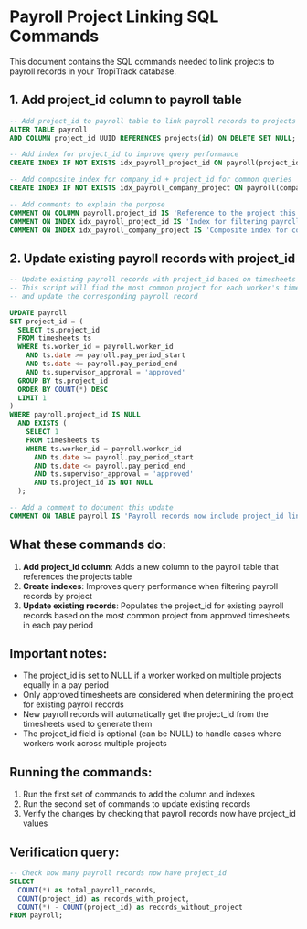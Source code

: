 # Payroll Project Linking SQL Commands

This document contains the SQL commands needed to link projects to payroll records in your TropiTrack database.

## 1. Add project_id column to payroll table

```sql
-- Add project_id to payroll table to link payroll records to projects
ALTER TABLE payroll 
ADD COLUMN project_id UUID REFERENCES projects(id) ON DELETE SET NULL;

-- Add index for project_id to improve query performance
CREATE INDEX IF NOT EXISTS idx_payroll_project_id ON payroll(project_id);

-- Add composite index for company_id + project_id for common queries
CREATE INDEX IF NOT EXISTS idx_payroll_company_project ON payroll(company_id, project_id);

-- Add comments to explain the purpose
COMMENT ON COLUMN payroll.project_id IS 'Reference to the project this payroll record is associated with';
COMMENT ON INDEX idx_payroll_project_id IS 'Index for filtering payroll records by project';
COMMENT ON INDEX idx_payroll_company_project IS 'Composite index for company + project queries';
```

## 2. Update existing payroll records with project_id

```sql
-- Update existing payroll records with project_id based on timesheets
-- This script will find the most common project for each worker's timesheets in each pay period
-- and update the corresponding payroll record

UPDATE payroll 
SET project_id = (
  SELECT ts.project_id
  FROM timesheets ts
  WHERE ts.worker_id = payroll.worker_id
    AND ts.date >= payroll.pay_period_start
    AND ts.date <= payroll.pay_period_end
    AND ts.supervisor_approval = 'approved'
  GROUP BY ts.project_id
  ORDER BY COUNT(*) DESC
  LIMIT 1
)
WHERE payroll.project_id IS NULL
  AND EXISTS (
    SELECT 1
    FROM timesheets ts
    WHERE ts.worker_id = payroll.worker_id
      AND ts.date >= payroll.pay_period_start
      AND ts.date <= payroll.pay_period_end
      AND ts.supervisor_approval = 'approved'
      AND ts.project_id IS NOT NULL
  );

-- Add a comment to document this update
COMMENT ON TABLE payroll IS 'Payroll records now include project_id linking to specific projects';
```

## What these commands do:

1. **Add project_id column**: Adds a new column to the payroll table that references the projects table
2. **Create indexes**: Improves query performance when filtering payroll records by project
3. **Update existing records**: Populates the project_id for existing payroll records based on the most common project from approved timesheets in each pay period

## Important notes:

- The project_id is set to NULL if a worker worked on multiple projects equally in a pay period
- Only approved timesheets are considered when determining the project for existing payroll records
- New payroll records will automatically get the project_id from the timesheets used to generate them
- The project_id field is optional (can be NULL) to handle cases where workers work across multiple projects

## Running the commands:

1. Run the first set of commands to add the column and indexes
2. Run the second set of commands to update existing records
3. Verify the changes by checking that payroll records now have project_id values

## Verification query:

```sql
-- Check how many payroll records now have project_id
SELECT 
  COUNT(*) as total_payroll_records,
  COUNT(project_id) as records_with_project,
  COUNT(*) - COUNT(project_id) as records_without_project
FROM payroll;
``` 